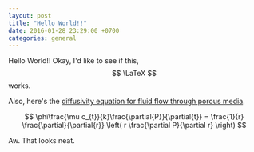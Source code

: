 ```yaml
---
layout: post
title: "Hello World!!"
date: 2016-01-28 23:29:00 +0700
categories: general
---
```


Hello World!! Okay, I'd like to see if this, $$ \LaTeX $$ works.

Also, here's the [diffusivity equation for fluid flow through porous media](http://petrowiki.org/Reservoir_inflow_performance).

$$ \phi\frac{\mu c_{t}}{k}\frac{\partial{P}}{\partial{t}} = \frac{1}{r} \frac{\partial}{\partial{r}} \left( r \frac{\partial P}{\partial r} \right) $$

Aw. That looks neat.
